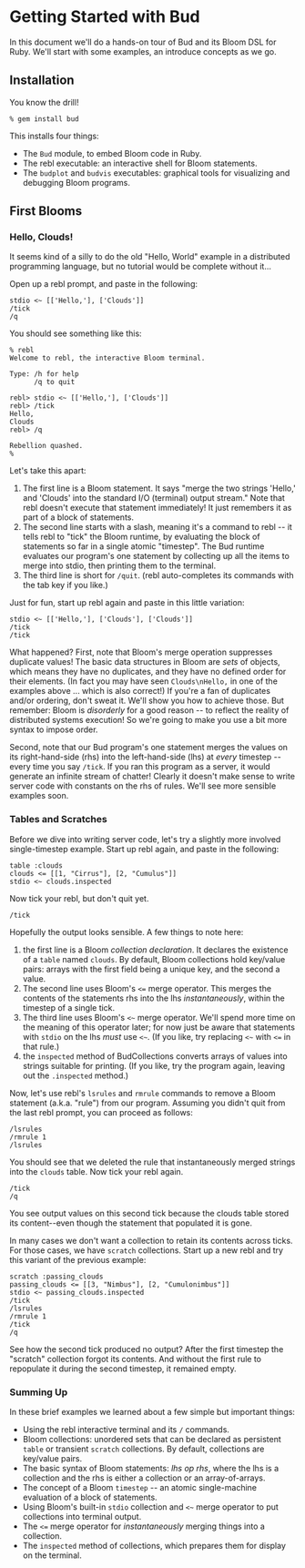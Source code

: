 # Getting Started with Bud #
In this document we'll do a hands-on tour of Bud and its Bloom DSL for Ruby.  We'll start with some examples, an introduce concepts as we go.

## Installation ##
You know the drill!

    % gem install bud

This installs four things:

* The `Bud` module, to embed Bloom code in Ruby.
* The rebl executable: an interactive shell for Bloom statements.
* The `budplot` and `budvis` executables: graphical tools for visualizing and debugging Bloom programs.

## First Blooms ##

### Hello, Clouds! ###
It seems kind of a silly to do the old "Hello, World" example in a distributed programming language, but no tutorial would be complete without it...

Open up a rebl prompt, and paste in the following:

    stdio <~ [['Hello,'], ['Clouds']]
    /tick
    /q

You should see something like this:

    % rebl
    Welcome to rebl, the interactive Bloom terminal.

    Type: /h for help
          /q to quit

    rebl> stdio <~ [['Hello,'], ['Clouds']]
    rebl> /tick
    Hello,
    Clouds
    rebl> /q

    Rebellion quashed.
    %
    
Let's take this apart:

1. The first line is a Bloom statement. It says "merge the two strings 'Hello,' and 'Clouds' into the standard I/O (terminal) output stream."    Note that rebl doesn't execute that statement immediately!  It just remembers it as part of a block of statements.
2. The second line starts with a slash, meaning it's a command to rebl -- it tells rebl to "tick" the Bloom runtime, by evaluating the block of statements so far in a single atomic "timestep".  The Bud runtime evaluates our program's one statement by collecting up all the items to merge into stdio, then printing them to the terminal.
3. The third line is short for `/quit`.  (rebl auto-completes its commands with the tab key if you like.)

Just for fun, start up rebl again and paste in this little variation:

    stdio <~ [['Hello,'], ['Clouds'], ['Clouds']]
    /tick
    /tick
    
What happened?  First, note that Bloom's merge operation suppresses duplicate values!  The basic data structures in Bloom are *sets* of objects, which means they have no duplicates, and they have no defined order for their elements.  (In fact you may have seen `Clouds\nHello,` in one of the examples above ... which is also correct!)  If you're a fan of duplicates and/or ordering, don't sweat it.  We'll show you how to achieve those.  But remember: Bloom is *disorderly* for a good reason -- to reflect the reality of distributed systems execution!  So we're going to make you use a bit more syntax to impose order.

Second, note that our Bud program's one statement merges the values on its right-hand-side (rhs) into the left-hand-side (lhs) at *every* timestep -- every time you say `/tick`. If you ran this program as a server, it would generate an infinite stream of chatter! Clearly it doesn't make sense to write server code with constants on the rhs of rules.  We'll see more sensible examples soon.

### Tables and Scratches ###
Before we dive into writing server code, let's try a slightly more involved single-timestep example.  Start up rebl again, and paste in the following:

    table :clouds
    clouds <= [[1, "Cirrus"], [2, "Cumulus"]]
    stdio <~ clouds.inspected
    
Now tick your rebl, but don't quit yet.  

    /tick
    
Hopefully the output looks sensible.  A few things to note here:

1. the first line is a Bloom *collection declaration*.  It declares the existence of a `table` named `clouds`.  By default, Bloom collections hold key/value pairs: arrays with the first field being a unique key, and the second a value. 
2. The second line uses Bloom's `<=` merge operator.  This merges the contents of the statements rhs into the lhs *instantaneously*, within the timestep of a single tick.
3. The third line uses Bloom's `<~` merge operator.  We'll spend more time on the meaning of this operator later; for now just be aware that statements with `stdio` on the lhs *must* use `<~`.  (If you like, try replacing `<~` with `<=` in that rule.)
4. the `inspected` method of BudCollections converts arrays of values into strings suitable for printing.  (If you like, try the program again, leaving out the `.inspected` method.)

Now, let's use rebl's `lsrules` and `rmrule` commands to remove a Bloom statement (a.k.a. "rule") from our program.  Assuming you didn't quit from the last rebl prompt, you can proceed as follows:

    /lsrules
    /rmrule 1
    /lsrules
    
You should see that we deleted the rule that instantaneously merged strings into the `clouds` table.  Now tick your rebl again.

    /tick
    /q
    
You see output values on this second tick because the clouds table stored its content--even though the statement that populated it is gone.

In many cases we don't want a collection to retain its contents across ticks.  For those cases, we have `scratch` collections.  Start up a new rebl and try this variant of the previous example:

    scratch :passing_clouds
    passing_clouds <= [[3, "Nimbus"], [2, "Cumulonimbus"]]
    stdio <~ passing_clouds.inspected
    /tick
    /lsrules
    /rmrule 1
    /tick
    /q
    
See how the second tick produced no output?  After the first timestep the "scratch" collection forgot its contents.  And without the first rule to repopulate it during the second timestep, it remained empty.

### Summing Up ###
In these brief examples we learned about a few simple but important things:

* Using the rebl interactive terminal and its `/` commands.
* Bloom collections: unordered sets that can be declared as persistent `table` or transient `scratch` collections.  By default, collections are key/value pairs.
* The basic syntax of Bloom statements: *lhs op rhs*, where the lhs is a collection and the rhs is either a collection or an array-of-arrays.
* The concept of a Bloom `timestep` -- an atomic single-machine evaluation of a block of statements.
* Using Bloom's built-in `stdio` collection and `<~` merge operator to put collections into terminal output.
* The `<=` merge operator for *instantaneously* merging things into a collection.
* The `inspected` method of collections, which prepares them for display on the terminal.
